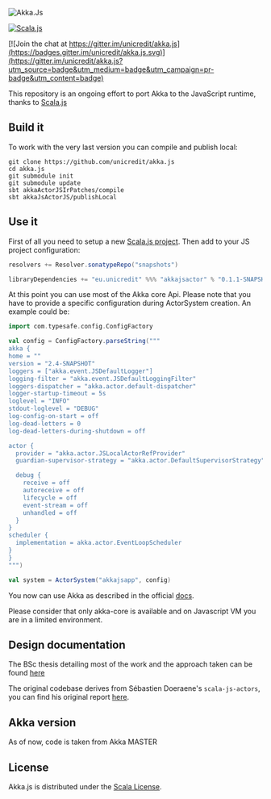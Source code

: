 ![Akka.Js](https://raw.githubusercontent.com/unicredit/akka.js/merge-js/logo/akkajs.png)

[![Scala.js](https://www.scala-js.org/assets/badges/scalajs-0.6.8.svg)](https://www.scala-js.org)

[![Join the chat at https://gitter.im/unicredit/akka.js](https://badges.gitter.im/unicredit/akka.js.svg)](https://gitter.im/unicredit/akka.js?utm_source=badge&utm_medium=badge&utm_campaign=pr-badge&utm_content=badge)

This repository is an ongoing effort to port Akka to the JavaScript runtime, thanks to [Scala.js](http://scala-js.org)

## Build it

To work with the very last version you can compile and publish local:
```
git clone https://github.com/unicredit/akka.js
cd akka.js
git submodule init
git submodule update
sbt akkaActorJSIrPatches/compile
sbt akkaJsActorJS/publishLocal
```

## Use it

First of all you need to setup a new [Scala.js project](https://www.scala-js.org/doc/project/).
Then add to your JS project configuration:
```scala
resolvers += Resolver.sonatypeRepo("snapshots")

libraryDependencies += "eu.unicredit" %%% "akkajsactor" % "0.1.1-SNAPSHOT"
```

At this point you can use most of the Akka core Api.
Please note that you have to provide a specific configuration during ActorSystem creation.
An example could be:
```scala
import com.typesafe.config.ConfigFactory

val config = ConfigFactory.parseString("""
akka {
home = ""
version = "2.4-SNAPSHOT"
loggers = ["akka.event.JSDefaultLogger"]
logging-filter = "akka.event.JSDefaultLoggingFilter"
loggers-dispatcher = "akka.actor.default-dispatcher"
logger-startup-timeout = 5s
loglevel = "INFO"
stdout-loglevel = "DEBUG"
log-config-on-start = off
log-dead-letters = 0
log-dead-letters-during-shutdown = off

actor {
  provider = "akka.actor.JSLocalActorRefProvider"
  guardian-supervisor-strategy = "akka.actor.DefaultSupervisorStrategy"

  debug {
    receive = off
    autoreceive = off
    lifecycle = off
    event-stream = off
    unhandled = off
  }
}
scheduler {
  implementation = akka.actor.EventLoopScheduler
}
}
""")

val system = ActorSystem("akkajsapp", config)
```
You now can use Akka as described in the official [docs](http://doc.akka.io/docs/akka/snapshot/scala.html).

Please consider that only akka-core is available and on Javascript VM you are in a limited environment.

## Design documentation

The BSc thesis detailing most of the work and the approach taken can be found [here](../../blob/merge-js/pdf/thesis.pdf)

The original codebase derives from Sébastien Doeraene's `scala-js-actors`, you can find his original report [here](http://lampwww.epfl.ch/~doeraene/scalajs-actors-design.pdf).

## Akka version

As of now, code is taken from Akka MASTER

## License

Akka.js is distributed under the
[Scala License](http://www.scala-lang.org/license.html).
